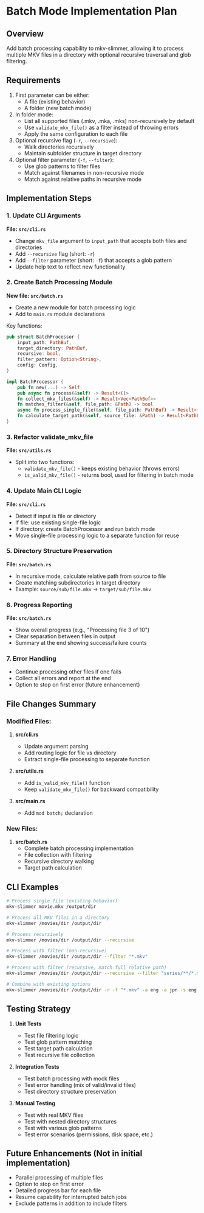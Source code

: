 # Batch Mode Implementation Plan

## Overview
Add batch processing capability to mkv-slimmer, allowing it to process multiple MKV files in a directory with optional recursive traversal and glob filtering.

## Requirements
1. First parameter can be either:
   - A file (existing behavior)
   - A folder (new batch mode)
2. In folder mode:
   - List all supported files (.mkv, .mka, .mks) non-recursively by default
   - Use `validate_mkv_file()` as a filter instead of throwing errors
   - Apply the same configuration to each file
3. Optional recursive flag (`-r`, `--recursive`):
   - Walk directories recursively
   - Maintain subfolder structure in target directory
4. Optional filter parameter (`-f`, `--filter`):
   - Use glob patterns to filter files
   - Match against filenames in non-recursive mode
   - Match against relative paths in recursive mode

## Implementation Steps

### 1. Update CLI Arguments
**File: `src/cli.rs`**
- Change `mkv_file` argument to `input_path` that accepts both files and directories
- Add `--recursive` flag (short: `-r`)
- Add `--filter` parameter (short: `-f`) that accepts a glob pattern
- Update help text to reflect new functionality

### 2. Create Batch Processing Module
**New file: `src/batch.rs`**
- Create a new module for batch processing logic
- Add to `main.rs` module declarations

Key functions:
```rust
pub struct BatchProcessor {
    input_path: PathBuf,
    target_directory: PathBuf,
    recursive: bool,
    filter_pattern: Option<String>,
    config: Config,
}

impl BatchProcessor {
    pub fn new(...) -> Self
    pub async fn process(&self) -> Result<()>
    fn collect_mkv_files(&self) -> Result<Vec<PathBuf>>
    fn matches_filter(&self, file_path: &Path) -> bool
    async fn process_single_file(&self, file_path: PathBuf) -> Result<()>
    fn calculate_target_path(&self, source_file: &Path) -> Result<PathBuf>
}
```

### 3. Refactor validate_mkv_file
**File: `src/utils.rs`**
- Split into two functions:
  - `validate_mkv_file()` - keeps existing behavior (throws errors)
  - `is_valid_mkv_file()` - returns bool, used for filtering in batch mode

### 4. Update Main CLI Logic
**File: `src/cli.rs`**
- Detect if input is file or directory
- If file: use existing single-file logic
- If directory: create BatchProcessor and run batch mode
- Move single-file processing logic to a separate function for reuse

### 5. Directory Structure Preservation
**File: `src/batch.rs`**
- In recursive mode, calculate relative path from source to file
- Create matching subdirectories in target directory
- Example: `source/sub/file.mkv` → `target/sub/file.mkv`

### 6. Progress Reporting
**File: `src/batch.rs`**
- Show overall progress (e.g., "Processing file 3 of 10")
- Clear separation between files in output
- Summary at the end showing success/failure counts

### 7. Error Handling
- Continue processing other files if one fails
- Collect all errors and report at the end
- Option to stop on first error (future enhancement)

## File Changes Summary

### Modified Files:
1. **src/cli.rs**
   - Update argument parsing
   - Add routing logic for file vs directory
   - Extract single-file processing to separate function

2. **src/utils.rs**
   - Add `is_valid_mkv_file()` function
   - Keep `validate_mkv_file()` for backward compatibility

3. **src/main.rs**
   - Add `mod batch;` declaration

### New Files:
1. **src/batch.rs**
   - Complete batch processing implementation
   - File collection with filtering
   - Recursive directory walking
   - Target path calculation

## CLI Examples

```bash
# Process single file (existing behavior)
mkv-slimmer movie.mkv /output/dir

# Process all MKV files in a directory
mkv-slimmer /movies/dir /output/dir

# Process recursively
mkv-slimmer /movies/dir /output/dir --recursive

# Process with filter (non-recursive)
mkv-slimmer /movies/dir /output/dir --filter "*.mkv"

# Process with filter (recursive, match full relative path)
mkv-slimmer /movies/dir /output/dir --recursive --filter "series/**/*.mkv"

# Combine with existing options
mkv-slimmer /movies/dir /output/dir -r -f "*.mkv" -a eng -a jpn -s eng
```

## Testing Strategy

1. **Unit Tests**
   - Test file filtering logic
   - Test glob pattern matching
   - Test target path calculation
   - Test recursive file collection

2. **Integration Tests**
   - Test batch processing with mock files
   - Test error handling (mix of valid/invalid files)
   - Test directory structure preservation

3. **Manual Testing**
   - Test with real MKV files
   - Test with nested directory structures
   - Test with various glob patterns
   - Test error scenarios (permissions, disk space, etc.)

## Future Enhancements (Not in initial implementation)
- Parallel processing of multiple files
- Option to stop on first error
- Detailed progress bar for each file
- Resume capability for interrupted batch jobs
- Exclude patterns in addition to include filters